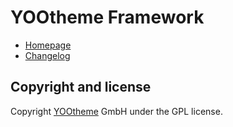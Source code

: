 # YOOtheme Framework

* [Homepage](https://yootheme.com)
* [Changelog](CHANGELOG.md)

## Copyright and license

Copyright [YOOtheme](https://yootheme.com) GmbH under the GPL license.
